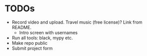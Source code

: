 # TODOs
* Record video and upload. Travel music (free license)? Link from README.
    * Intro screen with usernames
* Run all tools: black, mypy etc.
* Make repo public
* Submit project form
